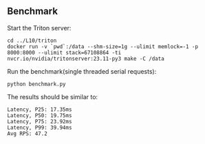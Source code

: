 ## Benchmark

Start the Triton server:
```shell
cd ../L10/triton
docker run -v `pwd`:/data --shm-size=1g --ulimit memlock=-1 -p 8000:8000 --ulimit stack=67108864 -ti nvcr.io/nvidia/tritonserver:23.11-py3 make -C /data
```

Run the benchmark(single threaded serial requests):
```shell
python benchmark.py
```
The results should be similar to:
```
Latency, P25: 17.35ms
Latency, P50: 19.75ms
Latency, P75: 23.92ms
Latency, P99: 39.94ms
Avg RPS: 47.2
```
